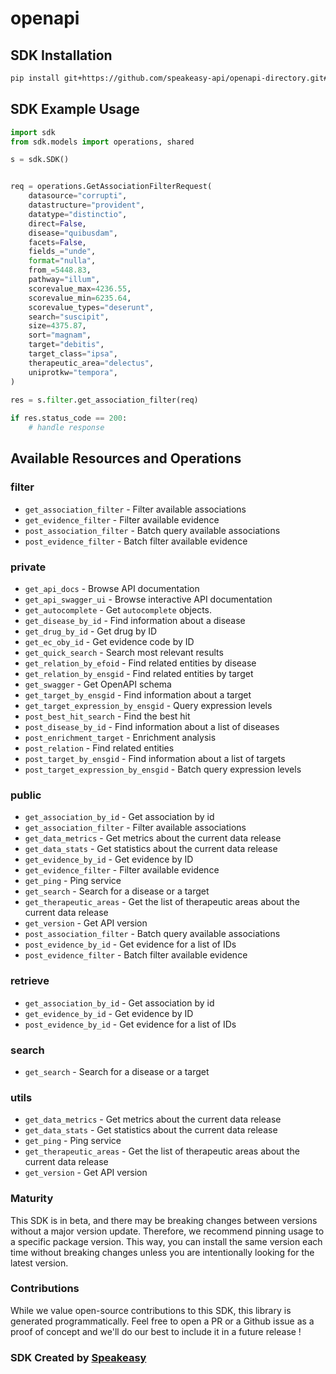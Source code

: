 # openapi

<!-- Start SDK Installation -->
## SDK Installation

```bash
pip install git+https://github.com/speakeasy-api/openapi-directory.git#subdirectory=SDKs/opentargets.io/19.02.1/python
```
<!-- End SDK Installation -->

## SDK Example Usage
<!-- Start SDK Example Usage -->
```python
import sdk
from sdk.models import operations, shared

s = sdk.SDK()


req = operations.GetAssociationFilterRequest(
    datasource="corrupti",
    datastructure="provident",
    datatype="distinctio",
    direct=False,
    disease="quibusdam",
    facets=False,
    fields_="unde",
    format="nulla",
    from_=5448.83,
    pathway="illum",
    scorevalue_max=4236.55,
    scorevalue_min=6235.64,
    scorevalue_types="deserunt",
    search="suscipit",
    size=4375.87,
    sort="magnam",
    target="debitis",
    target_class="ipsa",
    therapeutic_area="delectus",
    uniprotkw="tempora",
)
    
res = s.filter.get_association_filter(req)

if res.status_code == 200:
    # handle response
```
<!-- End SDK Example Usage -->

<!-- Start SDK Available Operations -->
## Available Resources and Operations


### filter

* `get_association_filter` - Filter available associations
* `get_evidence_filter` - Filter available evidence
* `post_association_filter` - Batch query available associations
* `post_evidence_filter` - Batch filter available evidence

### private

* `get_api_docs` - Browse API documentation
* `get_api_swagger_ui` - Browse interactive API documentation
* `get_autocomplete` - Get `autocomplete` objects.
* `get_disease_by_id` - Find information about a disease
* `get_drug_by_id` - Get drug by ID
* `get_ec_oby_id` - Get evidence code by ID
* `get_quick_search` - Search most relevant results
* `get_relation_by_efoid` - Find related entities by disease
* `get_relation_by_ensgid` - Find related entities by target
* `get_swagger` - Get OpenAPI schema
* `get_target_by_ensgid` - Find information about a target
* `get_target_expression_by_ensgid` - Query expression levels
* `post_best_hit_search` - Find the best hit
* `post_disease_by_id` - Find information about a list of diseases
* `post_enrichment_target` - Enrichment analysis
* `post_relation` - Find related entities
* `post_target_by_ensgid` - Find information about a list of targets
* `post_target_expression_by_ensgid` - Batch query expression levels

### public

* `get_association_by_id` - Get association by id
* `get_association_filter` - Filter available associations
* `get_data_metrics` - Get metrics about the current data release
* `get_data_stats` - Get statistics about the current data release
* `get_evidence_by_id` - Get evidence by ID
* `get_evidence_filter` - Filter available evidence
* `get_ping` - Ping service
* `get_search` - Search for a disease or a target
* `get_therapeutic_areas` - Get the list of therapeutic areas about the current data release
* `get_version` - Get API version
* `post_association_filter` - Batch query available associations
* `post_evidence_by_id` - Get evidence for a list of IDs
* `post_evidence_filter` - Batch filter available evidence

### retrieve

* `get_association_by_id` - Get association by id
* `get_evidence_by_id` - Get evidence by ID
* `post_evidence_by_id` - Get evidence for a list of IDs

### search

* `get_search` - Search for a disease or a target

### utils

* `get_data_metrics` - Get metrics about the current data release
* `get_data_stats` - Get statistics about the current data release
* `get_ping` - Ping service
* `get_therapeutic_areas` - Get the list of therapeutic areas about the current data release
* `get_version` - Get API version
<!-- End SDK Available Operations -->

### Maturity

This SDK is in beta, and there may be breaking changes between versions without a major version update. Therefore, we recommend pinning usage
to a specific package version. This way, you can install the same version each time without breaking changes unless you are intentionally
looking for the latest version.

### Contributions

While we value open-source contributions to this SDK, this library is generated programmatically.
Feel free to open a PR or a Github issue as a proof of concept and we'll do our best to include it in a future release !

### SDK Created by [Speakeasy](https://docs.speakeasyapi.dev/docs/using-speakeasy/client-sdks)
